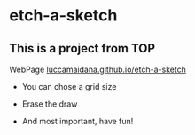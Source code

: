 # etch-a-sketch
## This is a project from TOP
WebPage [luccamaidana.github.io/etch-a-sketch](https://luccamaidana.github.io/etch-a-sketch/)

- You can chose a grid size

- Erase the draw

- And most important, have fun!